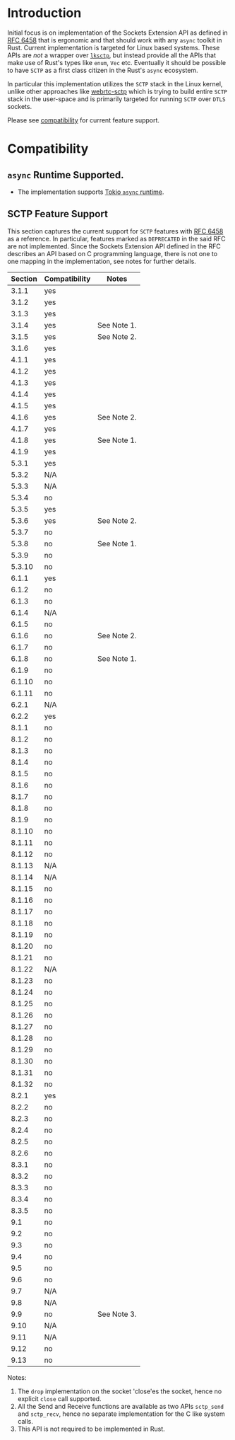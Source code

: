 # Introduction

Initial focus is on implementation of the Sockets Extension API as defined in [RFC 6458](https://www.rfc-editor.org/rfc/rfc6458.txt) that is ergonomic and that should work with any `async` toolkit in Rust. Current implementation is targeted for Linux based systems. These APIs are *not* a wrapper over [`lksctp`](https://lksctp.sourceforge.net/), but instead provide all the APIs that make use of Rust's types like `enum`, `Vec` etc. Eventually it should be possible to have `SCTP` as a first class citizen in the Rust's `async` ecosystem.

In particular this implementation utilizes the `SCTP` stack in the Linux kernel, unlike other approaches like [webrtc-sctp](https://github.com/webrtc-rs/webrtc/tree/master/sctp) which is trying to build entire `SCTP` stack in the user-space and is primarily targeted for running `SCTP` over `DTLS` sockets.

Please see [compatibility](#compatibility) for current feature support.

# Compatibility

## `async` Runtime Supported.
- The implementation supports [Tokio `async` runtime](https://tokio.rs/).

## SCTP Feature Support

This section captures the current support for `SCTP` features with [RFC 6458](https://www.rfc-editor.org/rfc/rfc6458.txt) as a reference. In particular, features marked as `DEPRECATED` in the said RFC are not implemented. Since the Sockets Extension API defined in the RFC describes an API based on C programming language, there is not one to one mapping in the implementation, see notes for further details.

| Section | Compatibility | Notes |
| ---- | ---- | ---- |
| 3.1.1 | yes | |
| 3.1.2 | yes | |
| 3.1.3 | yes | |
| 3.1.4 | yes | See Note 1. |
| 3.1.5 | yes | See Note 2. |
| 3.1.6 | yes | |
| 4.1.1 | yes | |
| 4.1.2 | yes | |
| 4.1.3 | yes | |
| 4.1.4 | yes | |
| 4.1.5 | yes | |
| 4.1.6 | yes | See Note 2. |
| 4.1.7 | yes | |
| 4.1.8 | yes | See Note 1. |
| 4.1.9 | yes | |
| 5.3.1 | yes | |
| 5.3.2 | N/A | |
| 5.3.3 | N/A | |
| 5.3.4 | no | |
| 5.3.5 | yes | |
| 5.3.6 | yes | See Note 2. |
| 5.3.7 | no | |
| 5.3.8 | no | See Note 1. |
| 5.3.9 | no | |
| 5.3.10 | no | |
| 6.1.1 | yes | |
| 6.1.2 | no | |
| 6.1.3 | no | |
| 6.1.4 | N/A | |
| 6.1.5 | no | |
| 6.1.6 | no | See Note 2. |
| 6.1.7 | no | |
| 6.1.8 | no | See Note 1. |
| 6.1.9 | no | |
| 6.1.10 | no | |
| 6.1.11 | no | |
| 6.2.1 | N/A | |
| 6.2.2 | yes | |
| 8.1.1 | no | |
| 8.1.2 | no | |
| 8.1.3 | no | |
| 8.1.4 | no | |
| 8.1.5 | no | |
| 8.1.6 | no | |
| 8.1.7 | no | |
| 8.1.8 | no | |
| 8.1.9 | no | |
| 8.1.10 | no | |
| 8.1.11 | no | |
| 8.1.12 | no | |
| 8.1.13 | N/A | |
| 8.1.14 | N/A | |
| 8.1.15 | no | |
| 8.1.16 | no | |
| 8.1.17 | no | |
| 8.1.18 | no | |
| 8.1.19 | no | |
| 8.1.20 | no | |
| 8.1.21 | no | |
| 8.1.22 | N/A | |
| 8.1.23 | no | |
| 8.1.24 | no | |
| 8.1.25 | no | |
| 8.1.26 | no | |
| 8.1.27 | no | |
| 8.1.28 | no | |
| 8.1.29 | no | |
| 8.1.30 | no | |
| 8.1.31 | no | |
| 8.1.32 | no | |
| 8.2.1 | yes | |
| 8.2.2 | no | |
| 8.2.3 | no | |
| 8.2.4 | no | |
| 8.2.5 | no | |
| 8.2.6 | no | |
| 8.3.1 | no | |
| 8.3.2 | no | |
| 8.3.3 | no | |
| 8.3.4 | no | |
| 8.3.5 | no | |
| 9.1 | no | |
| 9.2 | no | |
| 9.3 | no | |
| 9.4 | no | |
| 9.5 | no | |
| 9.6 | no | |
| 9.7 | N/A | |
| 9.8 | N/A | |
| 9.9 | no | See Note 3.|
| 9.10 | N/A | |
| 9.11 | N/A | |
| 9.12 | no | |
| 9.13 | no | |

Notes:
1. The `drop` implementation on the socket 'close'es the socket, hence no explicit `close` call supported.
2. All the Send and Receive functions are available as two APIs `sctp_send` and `sctp_recv`, hence no separate implementation for the C like system calls.
3. This API is not required to be implemented in Rust.

